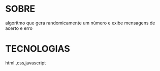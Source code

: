 # SOBRE
algoritmo que gera randomicamente um número e exibe mensagens de acerto e erro 
# TECNOLOGIAS
html.,css,javascript
